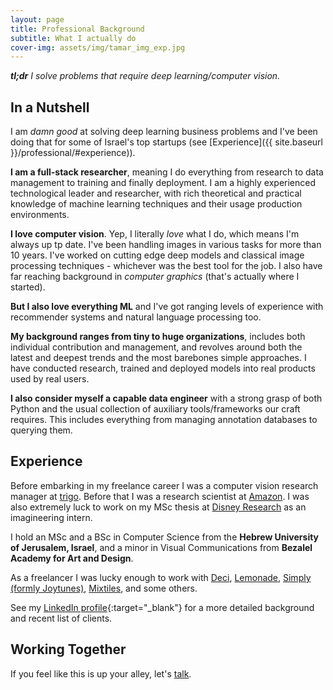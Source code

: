 ```yaml
---
layout: page
title: Professional Background
subtitle: What I actually do
cover-img: assets/img/tamar_img_exp.jpg
---
```


***tl;dr** I solve problems that require deep learning/computer vision.*

## In a Nutshell

I am *damn good* at solving deep learning business problems and I've been doing that for some of Israel's top startups (see [Experience]({{ site.baseurl }}/professional/#experience)).

**I am a full-stack researcher**, meaning I do everything from research to data management to training and finally deployment. I am a highly experienced technological leader and researcher, with rich theoretical and practical knowledge of machine learning techniques and their usage production environments.

**I love computer vision**. Yep, I literally *love* what I do, which means I'm always up tp date. I've been handling images in various tasks for more than 10 years. I've worked on cutting edge deep models and classical image processing techniques - whichever was the best tool for the job. I also have far reaching background in *computer graphics* (that's actually where I started).

**But I also love everything ML** and I've got ranging levels of experience with recommender systems and natural language processing too.

**My background ranges from tiny to huge organizations**, includes both individual contribution and management, and revolves around both the latest and deepest trends and the most barebones simple approaches. I have conducted research, trained and deployed models into real products used by real users.

**I also consider myself a capable data engineer** with a strong grasp of both Python and the usual collection of auxiliary tools/frameworks our craft requires. This includes everything from managing annotation databases to querying them.

## Experience
Before embarking in my freelance career I was a computer vision research manager at [trigo](https://www.trigoretail.com). Before that I was a research scientist at [Amazon](https://www.amazon.com). I was also extremely luck to work on my MSc thesis at [Disney Research](https://www.disneyresearch.com) as an imagineering intern.

I hold an MSc and a BSc in Computer Science from the **Hebrew University of Jerusalem, Israel**, and a minor in Visual Communications from **Bezalel Academy for Art and Design**.

As a freelancer I was lucky enough to work with 
<a href="https://www.deci.ai/">Deci</a>, 
<a href="https://www.lemonade.com/">Lemonade</a>, 
<a href="https://www.hellosimply.com/">Simply (formly Joytunes)</a>, 
<a href="https://www.mixtiles.com/">Mixtiles</a>, 
and some others.

See my [LinkedIn profile](https://www.linkedin.com/in/nir-ben-zvi/){:target="_blank"} for a more detailed background and recent list of clients.

## Working Together

If you feel like this is up your alley, let's [talk](mailto:me@nirbenzvi.com).